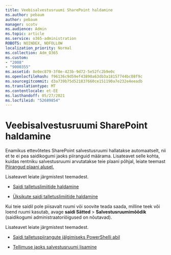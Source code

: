 ```yaml
---
title: Veebisalvestusruumi SharePoint haldamine
ms.author: pebaum
author: pebaum
manager: scotv
ms.audience: Admin
ms.topic: article
ms.service: o365-administration
ROBOTS: NOINDEX, NOFOLLOW
localization_priority: Normal
ms.collection: Adm_O365
ms.custom:
- "2008"
- "9000355"
ms.assetid: 8e0ec879-3f0e-423b-9d72-5e52fc2b9e0c
ms.openlocfilehash: f96136c9d59ef43890a63db3a18157744bc08f9c
ms.sourcegitcommit: d3a739b75d521837660ce151190a7e232e4eeadb
ms.translationtype: MT
ms.contentlocale: et-EE
ms.lasthandoff: 05/27/2021
ms.locfileid: "52689854"
---
```

# <a name="manage-your-sharepoint-online-storage"></a>Veebisalvestusruumi SharePoint haldamine

Enamikus ettevõtetes SharePoint salvestusruumi hallatakse automaatselt, nii et te ei pea saidikogumi jaoks piiranguid määrama. Lisateavet selle kohta, kuidas rentniku salvestusruumi arvutatakse teie plaani põhjal, leiate teemast [Piirangud plaani alusel.](/office365/servicedescriptions/sharepoint-online-service-description/sharepoint-online-limits?redirectedfrom=MSDN#limits-by-plan)

Lisateavet leiate järgmistest teemadest.

- [Saidi talletuslimiitide haldamine](/sharepoint/manage-site-collection-storage-limits)

- [Üksikute saidi talletuslimiitide haldamine](/sharepoint/manage-site-collection-storage-limits#manage-individual-site-storage-limits)

Kui teie saidil pole piisavalt ruumi või soovite teada saada, milline teek või loend ruumi kasutab, avage **saidi Sätted**  >  **Salvestusruumimõõdik** (saidikogumi administraatoriõigused on nõutavad).

Lisateavet leiate järgmistest teemadest.

- [Saidi talletuspiirangute jälgimiseks PowerShelli abil](/sharepoint/manage-site-collection-storage-limits#monitor-site-storage-limits-by-using-powershell)

- [Tellimuse jaoks salvestusruumi lisamine](/microsoft-365/commerce/add-storage-space) 
  